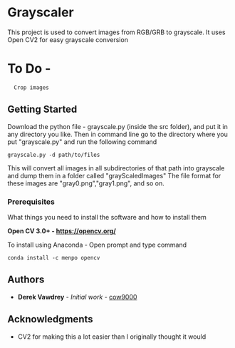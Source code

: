 # Grayscaler

This project is used to convert images from RGB/GRB to grayscale. It uses Open CV2 for easy grayscale conversion

# To Do - 
```
  Crop images
```

## Getting Started

Download the python file - grayscale.py (inside the src folder), and put it in any directory you like.
Then in command line go to the directory where you put "grayscale.py" and run the following command
```
grayscale.py -d path/to/files
```
This will convert all images in all subdirectories of that path into grayscale and dump them in a folder called "grayScaledImages"
The file format for these images are "gray0.png","gray1.png", and so on.

### Prerequisites

What things you need to install the software and how to install them



**Open CV 3.0+ - https://opencv.org/**

To install using Anaconda - 
Open prompt and type command
```
conda install -c menpo opencv
```
## Authors

* **Derek Vawdrey** - *Initial work* - [cow9000](https://github.com/cow9000)

## Acknowledgments

* CV2 for making this a lot easier than I originally thought it would


